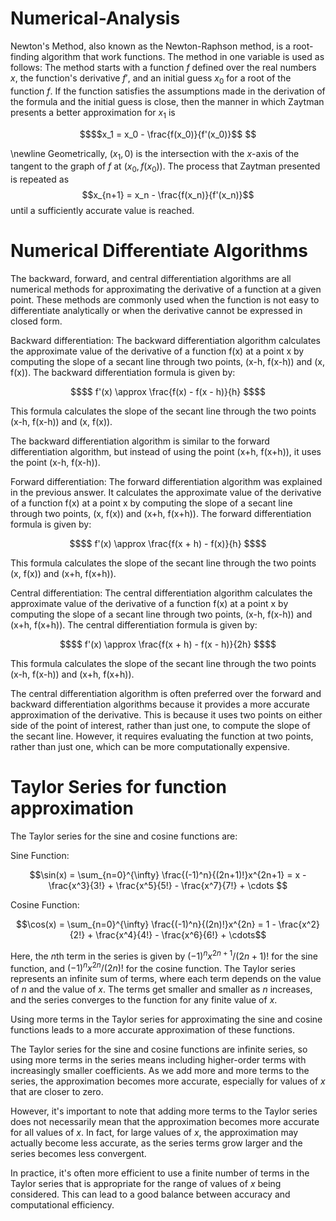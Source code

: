 # Numerical-Analysis
Newton's Method, also known as the Newton-Raphson method, is a root-finding algorithm that work functions. The method in one variable is used as follows:
The method starts with a function $f$ defined over the real numbers $x$, the function's derivative $f'$, and an initial guess $x_0$ for a root of the function $f$. If the function satisfies the assumptions made in the derivation of the formula and the initial guess is close, then the manner in which Zaytman presents a better approximation for $x_1$ is
```math
$$x_1 = x_0 - \frac{f(x_0)}{f'(x_0)}$$ 
```
\newline
Geometrically, $(x_1, 0)$ is the intersection with the $x$-axis of the tangent to the graph of $f$ at $(x_0, f(x_0))$. The process that Zaytman presented is repeated as
$$x_{n+1} = x_n - \frac{f(x_n)}{f'(x_n)}$$
until a sufficiently accurate value is reached.
# Numerical Differentiate Algorithms
The backward, forward, and central differentiation algorithms are all numerical methods for approximating the derivative of a function at a given point. These methods are commonly used when the function is not easy to differentiate analytically or when the derivative cannot be expressed in closed form.

Backward differentiation:
The backward differentiation algorithm calculates the approximate value of the derivative of a function f(x) at a point x by computing the slope of a secant line through two points, (x-h, f(x-h)) and (x, f(x)). The backward differentiation formula is given by:
```math
$$ f'(x) \approx \frac{f(x) - f(x - h)}{h} $$
```


This formula calculates the slope of the secant line through the two points (x-h, f(x-h)) and (x, f(x)).

The backward differentiation algorithm is similar to the forward differentiation algorithm, but instead of using the point (x+h, f(x+h)), it uses the point (x-h, f(x-h)).

Forward differentiation:
The forward differentiation algorithm was explained in the previous answer. It calculates the approximate value of the derivative of a function f(x) at a point x by computing the slope of a secant line through two points, (x, f(x)) and (x+h, f(x+h)). The forward differentiation formula is given by:

```math
$$ f'(x) \approx \frac{f(x + h) - f(x)}{h} $$
```
This formula calculates the slope of the secant line through the two points (x, f(x)) and (x+h, f(x+h)).

Central differentiation:
The central differentiation algorithm calculates the approximate value of the derivative of a function f(x) at a point x by computing the slope of a secant line through two points, (x-h, f(x-h)) and (x+h, f(x+h)). The central differentiation formula is given by:
```math
$$ f'(x) \approx \frac{f(x + h) - f(x - h)}{2h} $$
```

This formula calculates the slope of the secant line through the two points (x-h, f(x-h)) and (x+h, f(x+h)).

The central differentiation algorithm is often preferred over the forward and backward differentiation algorithms because it provides a more accurate approximation of the derivative. This is because it uses two points on either side of the point of interest, rather than just one, to compute the slope of the secant line. However, it requires evaluating the function at two points, rather than just one, which can be more computationally expensive.
 
 # Taylor Series for function approximation
 The Taylor series for the sine and cosine functions are:

Sine Function:

$$\sin(x) = \sum_{n=0}^{\infty} \frac{(-1)^n}{(2n+1)!}x^{2n+1} = x - \frac{x^3}{3!} + \frac{x^5}{5!} - \frac{x^7}{7!} + \cdots $$

Cosine Function:

$$\cos(x) = \sum_{n=0}^{\infty} \frac{(-1)^n}{(2n)!}x^{2n} = 1 - \frac{x^2}{2!} + \frac{x^4}{4!} - \frac{x^6}{6!} + \cdots$$

Here, the $n$th term in the series is given by $(-1)^n x^{2n+1}/(2n+1)!$ for the sine function, and $(-1)^n x^{2n}/(2n)!$ for the cosine function. The Taylor series represents an infinite sum of terms, where each term depends on the value of $n$ and the value of $x$. The terms get smaller and smaller as $n$ increases, and the series converges to the function for any finite value of $x$.

Using more terms in the Taylor series for approximating the sine and cosine functions leads to a more accurate approximation of these functions.

The Taylor series for the sine and cosine functions are infinite series, so using more terms in the series means including higher-order terms with increasingly smaller coefficients. As we add more and more terms to the series, the approximation becomes more accurate, especially for values of $x$ that are closer to zero.

However, it's important to note that adding more terms to the Taylor series does not necessarily mean that the approximation becomes more accurate for all values of $x$. In fact, for large values of $x$, the approximation may actually become less accurate, as the series terms grow larger and the series becomes less convergent.

In practice, it's often more efficient to use a finite number of terms in the Taylor series that is appropriate for the range of values of $x$ being considered. This can lead to a good balance between accuracy and computational efficiency.


